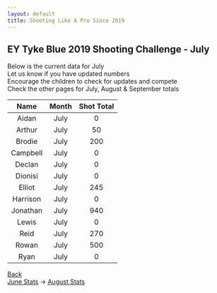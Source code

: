 ```yaml
---
layout: default
title: Shooting Like A Pro Since 2019
---
```


## EY Tyke Blue 2019 Shooting Challenge - July

Below is the current data for July  
Let us know if you have updated numbers  
Encourage the children to check for updates and compete  
Check the other pages for July, August & September totals  


| Name     | Month | Shot Total |
|:--------:|:-----:|:----------:|
| Aidan    | July  | 0        |
| Arthur   | July  | 50        |
| Brodie   | July  | 200      |
| Campbell | July  | 0       |
| Declan   | July  | 0          |
| Dionisi  | July  | 0          |
| Elliot   | July  | 245      |
| Harrison | July  | 0        |
| Jonathan | July  | 940       |
| Lewis    | July  | 0          |
| Reid     | July  | 270        |
| Rowan    | July  | 500          |
| Ryan     | July  | 0        |

[Back](./)  
[June Stats](./june.html) -> [August Stats](./aug.html)
